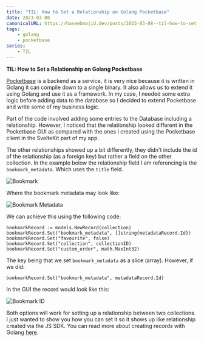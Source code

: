 ```yaml
---
title: "TIL: How to Set a Relationship on Golang Pocketbase"
date: 2023-03-08
canonicalURL: https://haseebmajid.dev/posts/2023-03-08--til-how-to-set-a-relationship-on-golang-pocketbase-
tags:
    - golang
    - pocketbase
series:
    - TIL
---
```


**TIL: How to Set a Relationship on Golang Pocketbase**

[Pocketbase](https://pocketbase.io/) is a backend as a service, it is very nice because it is written in Golang
it can compile down to a single binary. It also allows us to extend it using Golang and use it as a framework.
In my case, I needed some extra logic before adding data to the database so I decided to extend Pocketbase
and write some of my business logic.

Part of the code involved adding some entries to the Database including a relationship. However, I noticed that the relationship
looked different in the Pocketbase GUI as compared with the ones I created using the Pocketbase client in the SvelteKit part of my app.

The other relationships showed up a bit differently, they didn't include the id of the relationship (as a foreign key) but rather a field
on the other collection. In the example below the relationship field I am referencing is the `bookmark_metadata`. Which uses the `title` field.

![Bookmark](images/bookmark.png)

Where the bookmark metadata may look like:

![Bookmark Metadata](images/bookmark_metadata.png)

We can achieve this using the following code:

```golang {hl_lines=[2]}
bookmarkRecord := models.NewRecord(collection)
bookmarkRecord.Set("bookmark_metadata", []string{metadataRecord.Id})
bookmarkRecord.Set("favourite", false)
bookmarkRecord.Set("collection", collectionID)
bookmarkRecord.Set("custom_order", math.MaxInt32)
```

The key being that we set `bookmark_metadata` as a slice (array).
However, if we did:

```golang {hl_lines=[2]}
bookmarkRecord.Set("bookmark_metadata", metadataRecord.Id)
```

In the GUI the record would look like this:

![Bookmark ID](images/bookmark_id.png)

Both options will work for setting up a relationship between two collections. I just wanted to show you how you can set it
so it shows up like relationship created via the JS SDK. You can read more about creating records with Golang
[here](https://pocketbase.io/docs/record-methods/#create-new-record).